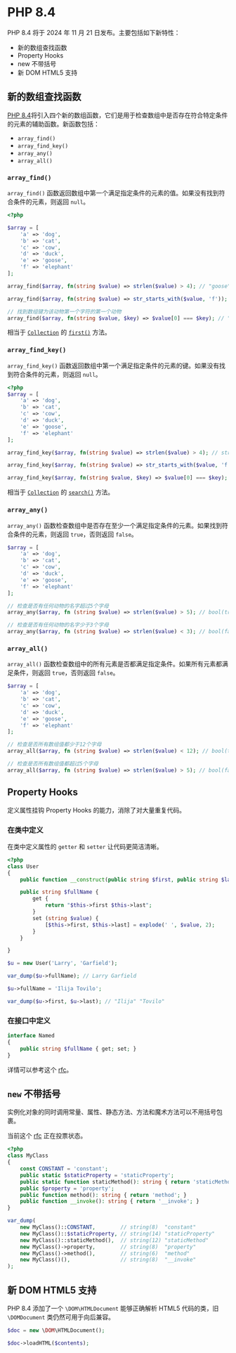 # PHP 8.4

PHP 8.4 将于 2024 年 11 月 21 日发布。主要包括如下新特性：

- 新的数组查找函数
- Property Hooks
- new 不带括号
- 新 DOM HTML5 支持

## 新的数组查找函数

[PHP 8.4](https://www.php.net/releases/8.4/zh.php)将引入四个新的数组函数，它们是用于检查数组中是否存在符合特定条件的元素的辅助函数。新函数包括：

- `array_find()`
- `array_find_key()`
- `array_any()`
- `array_all()`

### `array_find()`

`array_find()` 函数返回数组中第一个满足指定条件的元素的值。如果没有找到符合条件的元素，则返回 `null`。

```php
<?php

$array = [
    'a' => 'dog',
    'b' => 'cat',
    'c' => 'cow',
    'd' => 'duck',
    'e' => 'goose',
    'f' => 'elephant'
];

array_find($array, fn(string $value) => strlen($value) > 4); // "goose"

array_find($array, fn(string $value) => str_starts_with($value, 'f')); // null

// 找到数组键为该动物第一个字符的第一个动物
array_find($array, fn(string $value, $key) => $value[0] === $key); // "cow"
```

相当于 [`Collection`](https://github.com/laravel/framework/blob/master/src/Illuminate/Collections/Collection.php) 的 [`first()`](https://github.com/laravel/framework/blob/master/src/Illuminate/Collections/Collection.php#L383) 方法。

### `array_find_key()`

`array_find_key()` 函数返回数组中第一个满足指定条件的元素的键。如果没有找到符合条件的元素，则返回 `null`。

```php
<?php
$array = [
    'a' => 'dog',
    'b' => 'cat',
    'c' => 'cow',
    'd' => 'duck',
    'e' => 'goose',
    'f' => 'elephant'
];

array_find_key($array, fn(string $value) => strlen($value) > 4); // string(1) "e"

array_find_key($array, fn(string $value) => str_starts_with($value, 'f')); // null

array_find_key($array, fn(string $value, $key) => $value[0] === $key); // string(1) "c"
```

相当于 [`Collection`](https://github.com/laravel/framework/blob/master/src/Illuminate/Collections/Collection.php) 的 [`search()`](https://github.com/laravel/framework/blob/master/src/Illuminate/Collections/Collection.php#L1101) 方法。


### `array_any()`

`array_any()` 函数检查数组中是否存在至少一个满足指定条件的元素。如果找到符合条件的元素，则返回 `true`，否则返回 `false`。

```php
$array = [
    'a' => 'dog',
    'b' => 'cat',
    'c' => 'cow',
    'd' => 'duck',
    'e' => 'goose',
    'f' => 'elephant'
];

// 检查是否有任何动物的名字超过5个字母
array_any($array, fn (string $value) => strlen($value) > 5); // bool(true)

// 检查是否有任何动物的名字少于3个字母
array_any($array, fn (string $value) => strlen($value) < 3); // bool(false)
```

### `array_all()`

`array_all()` 函数检查数组中的所有元素是否都满足指定条件。如果所有元素都满足条件，则返回 `true`，否则返回 `false`。


```php
$array = [
    'a' => 'dog',
    'b' => 'cat',
    'c' => 'cow',
    'd' => 'duck',
    'e' => 'goose',
    'f' => 'elephant'
];

// 检查是否所有数组值都少于12个字母
array_all($array, fn (string $value) => strlen($value) < 12); // bool(true)

// 检查是否所有数组值都超过5个字母
array_all($array, fn (string $value) => strlen($value) > 5); // bool(false)
```




## Property Hooks

定义属性挂钩 Property Hooks 的能力，消除了对大量重复代码。

### 在类中定义

在类中定义属性的 `getter` 和 `setter` 让代码更简洁清晰。 

```php
<?php
class User
{
    public function __construct(public string $first, public string $last) {}

    public string $fullName {
        get {
            return "$this->first $this->last";
        }
        set (string $value) {
            [$this->first, $this->last] = explode(' ', $value, 2);
        }
    }

}

$u = new User('Larry', 'Garfield');

var_dump($u->fullName); // Larry Garfield

$u->fullName = 'Ilija Tovilo';

var_dump($u->first, $u->last); // "Ilija" "Tovilo"
```

### 在接口中定义

```php
interface Named
{
    public string $fullName { get; set; }
}
```

详情可以参考这个 [rfc](https://wiki.php.net/rfc/property-hooks)。


## `new` 不带括号

实例化对象的同时调用常量、属性、静态方法、方法和魔术方法可以不用括号包裹。

当前这个 [rfc](https://wiki.php.net/rfc/new_without_parentheses) 正在投票状态。

```php
<?php
class MyClass
{
    const CONSTANT = 'constant';
    public static $staticProperty = 'staticProperty';
    public static function staticMethod(): string { return 'staticMethod'; }
    public $property = 'property';
    public function method(): string { return 'method'; }
    public function __invoke(): string { return '__invoke'; }
}

var_dump(
    new MyClass()::CONSTANT,        // string(8)  "constant"
    new MyClass()::$staticProperty, // string(14) "staticProperty"
    new MyClass()::staticMethod(),  // string(12) "staticMethod"
    new MyClass()->property,        // string(8)  "property"
    new MyClass()->method(),        // string(6)  "method"
    new MyClass()(),                // string(8)  "__invoke"
);
```


## 新 DOM HTML5 支持

PHP 8.4 添加了一个 `\DOM\HTMLDocument` 能够正确解析 HTML5 代码的类，旧 `\DOMDocument` 类仍然可用于向后兼容。

```php
$doc = new \DOM\HTMLDocument();

$doc->loadHTML($contents);
```